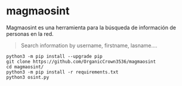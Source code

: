 # magmaosint
Magmaosint es una herramienta para la búsqueda de información de personas en la red.

> Search information by username, firstname, lasname....

```
python3 -m pip install --upgrade pip
git clone https://github.com/OrganicCrown3536/magmaosint
cd magmaosint/
python3 -m pip install -r requirements.txt
python3 osint.py
```
